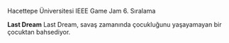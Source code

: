 Hacettepe Üniversitesi IEEE Game Jam 6. Sıralama

**Last Dream**
Last Dream, savaş zamanında çocukluğunu yaşayamayan bir çocuktan bahsediyor.
